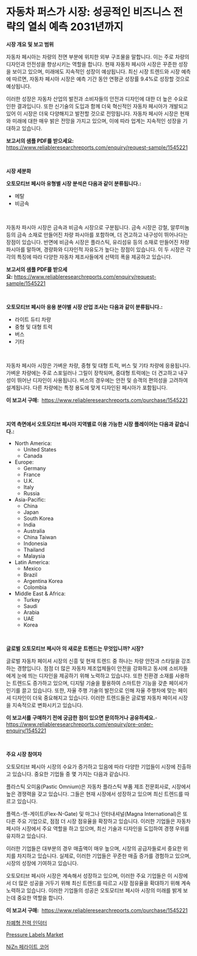 <p><h1>자동차 퍼스가 시장: 성공적인 비즈니스 전략의 열쇠 예측 2031년까지</h1></p><p><strong>시장 개요 및 보고 범위</strong></p>
<p><p>자동차 페시아는 차량의 전면 부분에 위치한 외부 구조물을 말합니다. 이는 주로 차량의 디자인과 안전성을 향상시키는 역할을 합니다. 현재 자동차 페시아 시장은 꾸준한 성장을 보이고 있으며, 미래에도 지속적인 성장이 예상됩니다. 최신 시장 트렌드와 시장 예측에 따르면, 자동차 페시아 시장은 예측 기간 동안 연평균 성장률 9.4%로 성장할 것으로 예상됩니다.</p><p>이러한 성장은 자동차 산업의 발전과 소비자들의 안전과 디자인에 대한 더 높은 수요로 인한 결과입니다. 또한 신기술의 도입과 함께 더욱 혁신적인 자동차 페시아가 개발되고 있어 이 시장은 더욱 다양해지고 발전할 것으로 전망됩니다. 자동차 페시아 시장은 현재와 미래에 대한 매우 밝은 전망을 가지고 있으며, 이에 따라 업계는 지속적인 성장을 기대하고 있습니다.</p></p>
<p><strong>보고서의 샘플 PDF를 받으세요:</strong> <a href="https://www.reliableresearchreports.com/enquiry/request-sample/1545221">https://www.reliableresearchreports.com/enquiry/request-sample/1545221</a></p>
<p>&nbsp;</p>
<p><strong>시장 세분화</strong></p>
<p><strong>오토모티브 페시아 유형별 시장 분석은 다음과 같이 분류됩니다.:</strong></p>
<p><ul><li>메탈</li><li>비금속</li></ul></p>
<p>&nbsp;</p>
<p><p>자동차 파시아 시장은 금속과 비금속 시장으로 구분됩니다. 금속 시장은 강철, 알루미늄 등의 금속 소재로 만들어진 차량 파시아를 포함하며, 더 견고하고 내구성이 뛰어나다는 장점이 있습니다. 반면에 비금속 시장은 플라스틱, 유리섬유 등의 소재로 만들어진 차량 파시아를 말하며, 경량화와 디자인적 자유도가 높다는 장점이 있습니다. 이 두 시장은 각각의 특징에 따라 다양한 자동차 제조사들에게 선택의 폭을 제공하고 있습니다.</p></p>
<p><strong>보고서의 샘플 PDF를 받으세요:</strong>&nbsp;<a href="https://www.reliableresearchreports.com/enquiry/request-sample/1545221">https://www.reliableresearchreports.com/enquiry/request-sample/1545221</a></p>
<p>&nbsp;</p>
<p><strong> 오토모티브 페시아 응용 분야별 시장 산업 조사는 다음과 같이 분류됩니다.:</strong></p>
<p><ul><li>라이트 듀티 차량</li><li>중형 및 대형 트럭</li><li>버스</li><li>기타</li></ul></p>
<p>&nbsp;</p>
<p><p>자동차 페시아 시장은 가벼운 차량, 중형 및 대형 트럭, 버스 및 기타 차량에 응용됩니다. 가벼운 차량에는 주로 스포일러나 그릴이 장착되며, 중대형 트럭에는 더 견고하고 내구성이 뛰어난 디자인이 사용됩니다. 버스의 경우에는 안전 및 승객의 편의성을 고려하여 설계됩니다. 다른 차량에는 특정 용도에 맞게 디자인된 페시아가 포함됩니다.</p></p>
<p><strong>이 보고서 구매:</strong>&nbsp; <a href="https://www.reliableresearchreports.com/purchase/1545221">https://www.reliableresearchreports.com/purchase/1545221</a></p>
<p>&nbsp;</p>
<p><strong>지역 측면에서 오토모티브 페시아 지역별로 이용 가능한 시장 플레이어는 다음과 같습니다.:</strong></p>
<p><ul>
    <li>
        North America:
        <ul>
            <li>United States</li>
            <li>Canada</li>
        </ul>
    </li>
    <li>
        Europe:
        <ul>
            <li>Germany</li>
            <li>France</li>
            <li>U.K.</li>
            <li>Italy</li>
            <li>Russia</li>
        </ul>
    </li>
    <li>
        Asia-Pacific:
        <ul>
            <li>China</li>
            <li>Japan</li>
            <li>South Korea</li>
            <li>India</li>
            <li>Australia</li>
            <li>China Taiwan</li>
            <li>Indonesia</li>
            <li>Thailand</li>
            <li>Malaysia</li>
        </ul>
    </li>
    <li>
        Latin America:
        <ul>
            <li>Mexico</li>
            <li>Brazil</li>
            <li>Argentina Korea</li>
            <li>Colombia</li>
        </ul>
    </li>
    <li>
        Middle East & Africa:
        <ul>
            <li>Turkey</li>
            <li>Saudi</li>
            <li>Arabia</li>
            <li>UAE</li>
            <li>Korea</li>
        </ul>
    </li>
    </ul></p>
<p>&nbsp;</p>
<p><strong>글로벌 오토모티브 페시아 의 새로운 트렌드는 무엇입니까? 시장?</strong></p>
<p><p>글로벌 자동차 페이셔 시장의 신흥 및 현재 트렌드 중 하나는 차량 안전과 스타일을 강조하는 경향입니다. 점점 더 많은 자동차 제조업체들이 안전을 강화하고 동시에 소비자들에게 눈에 띄는 디자인을 제공하기 위해 노력하고 있습니다. 또한 친환경 소재를 사용하는 트렌드도 증가하고 있으며, 디지털 기술을 활용하여 스마트한 기능을 갖춘 페이셔가 인기를 끌고 있습니다. 또한, 자율 주행 기술의 발전으로 인해 자율 주행차에 맞는 페이셔 디자인이 더욱 중요해지고 있습니다. 이러한 트렌드들은 글로벌 자동차 페이셔 시장을 지속적으로 변화시키고 있습니다.</p></p>
<p><strong>이 보고서를 구매하기 전에 궁금한 점이 있으면 문의하거나 공유하세요.</strong>- <a href="https://www.reliableresearchreports.com/enquiry/pre-order-enquiry/1545221">https://www.reliableresearchreports.com/enquiry/pre-order-enquiry/1545221</a></p>
<p>&nbsp;</p>
<p><strong>주요 시장 참여자</strong></p>
<p><p>오토모티브 페시아 시장의 수요가 증가하고 있음에 따라 다양한 기업들이 시장에 진출하고 있습니다. 중요한 기업들 중 몇 가지는 다음과 같습니다.</p><p>플라스틱 오미움(Pastic Omnium)은 자동차 플라스틱 부품 제조 전문회사로, 시장에서 높은 경쟁력을 갖고 있습니다. 그들은 현재 시장에서 성장하고 있으며 최신 트렌드를 따르고 있습니다.</p><p>플렉스-엔-게이트(Flex-N-Gate) 및 마그나 인터내셔널(Magna International)은 또 다른 주요 기업으로, 점점 더 시장 점유율을 확장하고 있습니다. 이러한 기업들은 자동차 페시아 시장에서 주요 역할을 하고 있으며, 최신 기술과 디자인을 도입하여 경쟁 우위를 유지하고 있습니다.</p><p>이러한 기업들은 대부분의 경우 매출액이 매우 높으며, 시장의 공급자들로서 중요한 위치를 차지하고 있습니다. 실제로, 이러한 기업들은 꾸준한 매출 증가를 경험하고 있으며, 시장의 성장에 기여하고 있습니다.</p><p>오토모티브 페시아 시장은 계속해서 성장하고 있으며, 이러한 주요 기업들은 이 시장에서 더 많은 성공을 거두기 위해 최신 트렌드를 따르고 시장 점유율을 확대하기 위해 계속 노력하고 있습니다. 이러한 기업들의 성공은 오토모티브 페시아 시장의 미래를 밝게 보는데 중요한 역할을 합니다.</p></p>
<p><strong>이 보고서 구매:</strong>&nbsp;&nbsp;<a href="https://www.reliableresearchreports.com/purchase/1545221">https://www.reliableresearchreports.com/purchase/1545221</a></p>
<p><p><a href="https://github.com/CliftonFisher9067/Market-Research-Report-List-1/blob/main/926084513365.md">차폐형 전력 인덕터</a></p><p><a href="https://butternut-bug-553.notion.site/Pressure-Labels-Market-with-the-goal-of-estimating-the-market-size-and-future-growth-potential-of-va-54ac9dd415024fd3ae8c4cef4083d911">Pressure Labels Market</a></p><p><a href="https://github.com/fernandotryO5lson96765/Market-Research-Report-List-1/blob/main/713517713366.md">NiZn 페라이트 코어</a></p></p>
